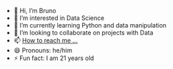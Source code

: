 - 👋 Hi, I’m Bruno 
- 👀 I’m interested in Data Science
- 🌱 I’m currently learning Python and data manipulation
- 💞️ I’m looking to collaborate on projects with Data
- 📫 [How to reach me ...](https://www.linkedin.com/in/brunopvellozo/)
- 😄 Pronouns: he/him
- ⚡ Fun fact: I am 21 years old

<!---
brunovell7/brunovell7 is a ✨ special ✨ repository because its `README.md` (this file) appears on your GitHub profile.
You can click the Preview link to take a look at your changes.
--->
